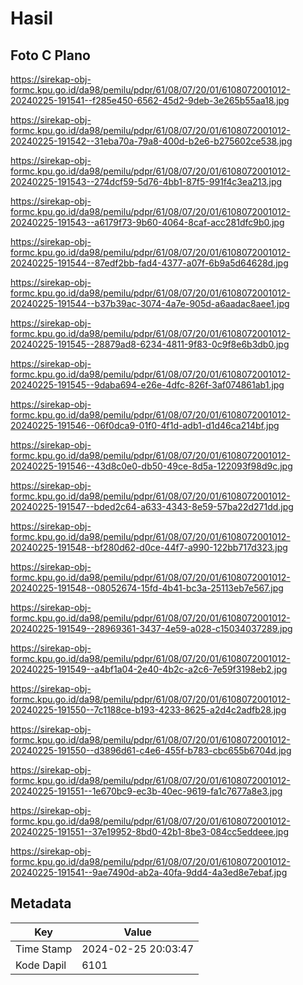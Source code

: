 # Hasil

## Foto C Plano

https://sirekap-obj-formc.kpu.go.id/da98/pemilu/pdpr/61/08/07/20/01/6108072001012-20240225-191541--f285e450-6562-45d2-9deb-3e265b55aa18.jpg

https://sirekap-obj-formc.kpu.go.id/da98/pemilu/pdpr/61/08/07/20/01/6108072001012-20240225-191542--31eba70a-79a8-400d-b2e6-b275602ce538.jpg

https://sirekap-obj-formc.kpu.go.id/da98/pemilu/pdpr/61/08/07/20/01/6108072001012-20240225-191543--274dcf59-5d76-4bb1-87f5-991f4c3ea213.jpg

https://sirekap-obj-formc.kpu.go.id/da98/pemilu/pdpr/61/08/07/20/01/6108072001012-20240225-191543--a6179f73-9b60-4064-8caf-acc281dfc9b0.jpg

https://sirekap-obj-formc.kpu.go.id/da98/pemilu/pdpr/61/08/07/20/01/6108072001012-20240225-191544--87edf2bb-fad4-4377-a07f-6b9a5d64628d.jpg

https://sirekap-obj-formc.kpu.go.id/da98/pemilu/pdpr/61/08/07/20/01/6108072001012-20240225-191544--b37b39ac-3074-4a7e-905d-a6aadac8aee1.jpg

https://sirekap-obj-formc.kpu.go.id/da98/pemilu/pdpr/61/08/07/20/01/6108072001012-20240225-191545--28879ad8-6234-4811-9f83-0c9f8e6b3db0.jpg

https://sirekap-obj-formc.kpu.go.id/da98/pemilu/pdpr/61/08/07/20/01/6108072001012-20240225-191545--9daba694-e26e-4dfc-826f-3af074861ab1.jpg

https://sirekap-obj-formc.kpu.go.id/da98/pemilu/pdpr/61/08/07/20/01/6108072001012-20240225-191546--06f0dca9-01f0-4f1d-adb1-d1d46ca214bf.jpg

https://sirekap-obj-formc.kpu.go.id/da98/pemilu/pdpr/61/08/07/20/01/6108072001012-20240225-191546--43d8c0e0-db50-49ce-8d5a-122093f98d9c.jpg

https://sirekap-obj-formc.kpu.go.id/da98/pemilu/pdpr/61/08/07/20/01/6108072001012-20240225-191547--bded2c64-a633-4343-8e59-57ba22d271dd.jpg

https://sirekap-obj-formc.kpu.go.id/da98/pemilu/pdpr/61/08/07/20/01/6108072001012-20240225-191548--bf280d62-d0ce-44f7-a990-122bb717d323.jpg

https://sirekap-obj-formc.kpu.go.id/da98/pemilu/pdpr/61/08/07/20/01/6108072001012-20240225-191548--08052674-15fd-4b41-bc3a-25113eb7e567.jpg

https://sirekap-obj-formc.kpu.go.id/da98/pemilu/pdpr/61/08/07/20/01/6108072001012-20240225-191549--28969361-3437-4e59-a028-c15034037289.jpg

https://sirekap-obj-formc.kpu.go.id/da98/pemilu/pdpr/61/08/07/20/01/6108072001012-20240225-191549--a4bf1a04-2e40-4b2c-a2c6-7e59f3198eb2.jpg

https://sirekap-obj-formc.kpu.go.id/da98/pemilu/pdpr/61/08/07/20/01/6108072001012-20240225-191550--7c1188ce-b193-4233-8625-a2d4c2adfb28.jpg

https://sirekap-obj-formc.kpu.go.id/da98/pemilu/pdpr/61/08/07/20/01/6108072001012-20240225-191550--d3896d61-c4e6-455f-b783-cbc655b6704d.jpg

https://sirekap-obj-formc.kpu.go.id/da98/pemilu/pdpr/61/08/07/20/01/6108072001012-20240225-191551--1e670bc9-ec3b-40ec-9619-fa1c7677a8e3.jpg

https://sirekap-obj-formc.kpu.go.id/da98/pemilu/pdpr/61/08/07/20/01/6108072001012-20240225-191551--37e19952-8bd0-42b1-8be3-084cc5eddeee.jpg

https://sirekap-obj-formc.kpu.go.id/da98/pemilu/pdpr/61/08/07/20/01/6108072001012-20240225-191541--9ae7490d-ab2a-40fa-9dd4-4a3ed8e7ebaf.jpg


## Metadata

| Key        | Value               |
| ---------- | ------------------- |
| Time Stamp | 2024-02-25 20:03:47 |
| Kode Dapil | 6101                |



